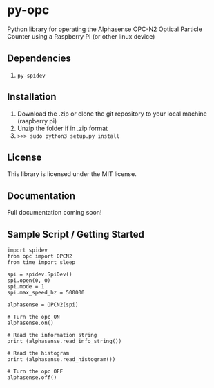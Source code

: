# py-opc

Python library for operating the Alphasense OPC-N2 Optical Particle Counter using a Raspberry Pi (or other linux device)

## Dependencies
  
  1. `py-spidev`

## Installation
  
  1. Download the .zip or clone the git repository to your local machine (raspberry pi)
  2. Unzip the folder if in .zip format
  3. `>>> sudo python3 setup.py install`
  
## License

  This library is licensed under the MIT license.

## Documentation

  Full documentation coming soon!

## Sample Script / Getting Started

    import spidev
    from opc import OPCN2
    from time import sleep
    
    spi = spidev.SpiDev()
    spi.open(0, 0)
    spi.mode = 1
    spi.max_speed_hz = 500000
    
    alphasense = OPCN2(spi)
    
    # Turn the opc ON
    alphasense.on()
    
    # Read the information string
    print (alphasense.read_info_string())
    
    # Read the histogram
    print (alphasense.read_histogram())
    
    # Turn the opc OFF
    alphasense.off()

